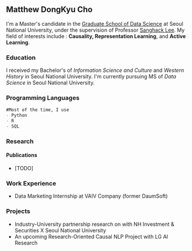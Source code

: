 ## Matthew DongKyu Cho

I'm a Master's candidate in the [Graduate School of Data Science](https://gsds.snu.ac.kr/) at Seoul National University, under the supervision of Professor [Sanghack Lee](https://www.sanghacklee.me/). My field of interests include : **Causality, Representation Learning**, and **Active Learning**. 

### Education

I received my Bachelor's of *Information Science and Culture* and *Western History* in Seoul National University. I'm currently pursuing MS of *Data Science* in Seoul National University.

### Programming Languages
```markdown
#Most of the time, I use
- Python
- R 
- SQL 
```

### Research
#### Publications
- [TODO]

### Work Experience
- Data Marketing Internship at VAIV Company (former DaumSoft)

### Projects
- Industry-University partnership research on <Stock Interrelation Research using Keyword and Supply Chain data> with NH Investment & Securities X Seoul National University
- An upcoming Research-Oriented Causal NLP Project with LG AI Research
